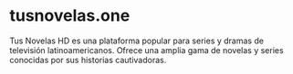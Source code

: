 # tusnovelas.one
Tus Novelas HD es una plataforma popular para series y dramas de televisión latinoamericanos. Ofrece una amplia gama de novelas y series conocidas por sus historias cautivadoras.
